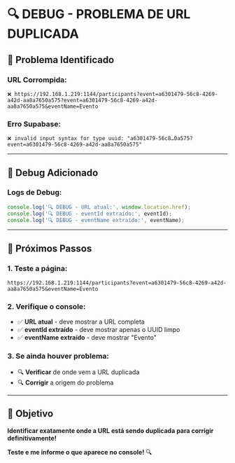 # 🔍 DEBUG - PROBLEMA DE URL DUPLICADA

## 🎯 **Problema Identificado**

### **URL Corrompida**:
```
❌ https://192.168.1.219:1144/participants?event=a6301479-56c8-4269-a42d-aa8a7650a575?event=a6301479-56c8-4269-a42d-aa8a7650a575&eventName=Evento
```

### **Erro Supabase**:
```
❌ invalid input syntax for type uuid: "a6301479-56c8…0a575?event=a6301479-56c8-4269-a42d-aa8a7650a575"
```

---

## 🔧 **Debug Adicionado**

### **Logs de Debug**:
```javascript
console.log('🔍 DEBUG - URL atual:', window.location.href);
console.log('🔍 DEBUG - eventId extraído:', eventId);
console.log('🔍 DEBUG - eventName extraído:', eventName);
```

---

## 🚀 **Próximos Passos**

### **1. Teste a página**:
```
https://192.168.1.219:1144/participants?event=a6301479-56c8-4269-a42d-aa8a7650a575&eventName=Evento
```

### **2. Verifique o console**:
- ✅ **URL atual** - deve mostrar a URL completa
- ✅ **eventId extraído** - deve mostrar apenas o UUID limpo
- ✅ **eventName extraído** - deve mostrar "Evento"

### **3. Se ainda houver problema**:
- 🔍 **Verificar** de onde vem a URL duplicada
- 🔍 **Corrigir** a origem do problema

---

## 🎯 **Objetivo**

**Identificar exatamente onde a URL está sendo duplicada para corrigir definitivamente!**

**Teste e me informe o que aparece no console!** 🔍
